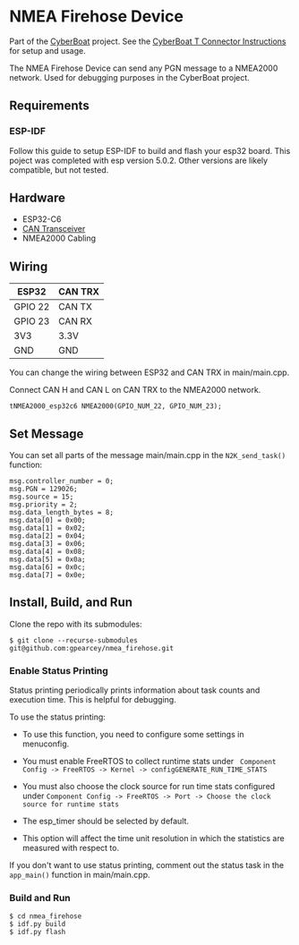 # NMEA Firehose Device

Part of the [CyberBoat](https://cyberboat.gitbook.io/cyberboat/) project. See the [CyberBoat T Connector Instructions](https://cyberboat.gitbook.io/cyberboat/cyberboat/nmea-t-connector/t-connector-instructions) for setup and usage. 

The NMEA Firehose Device can send any PGN message to a NMEA2000 network. Used for debugging purposes in the CyberBoat project. 

## Requirements
### ESP-IDF
Follow this guide to setup ESP-IDF to build and flash your esp32 board. This poject was completed with esp version 5.0.2. Other versions are likely compatible, but not tested.


## Hardware

* ESP32-C6
* [CAN Transceiver](https://www.waveshare.com/sn65hvd230-can-board.htm)
* NMEA2000 Cabling

## Wiring

| ESP32       | CAN TRX     |
| ----------- | ----------- |
| GPIO 22     | CAN TX      |
| GPIO 23     | CAN RX      |
| 3V3         | 3.3V        |
| GND         | GND         | 

You can change the wiring between ESP32 and CAN TRX in main/main.cpp. 

Connect CAN H and CAN L on CAN TRX to the NMEA2000 network. 

`
tNMEA2000_esp32c6 NMEA2000(GPIO_NUM_22, GPIO_NUM_23);
`

## Set Message

You can set all parts of the message main/main.cpp in the ```N2K_send_task()``` function:

    msg.controller_number = 0;
    msg.PGN = 129026;
    msg.source = 15;
    msg.priority = 2;
    msg.data_length_bytes = 8;
    msg.data[0] = 0x00;
    msg.data[1] = 0x02;
    msg.data[2] = 0x04;
    msg.data[3] = 0x06;
    msg.data[4] = 0x08;
    msg.data[5] = 0x0a;
    msg.data[6] = 0x0c;
    msg.data[7] = 0x0e;


## Install, Build, and Run

Clone the repo  with its submodules:

`
$ git clone --recurse-submodules git@github.com:gpearcey/nmea_firehose.git
`

### Enable Status Printing 

Status printing periodically prints information about task counts and execution time. This is helpful for debugging. 

To use the status printing:
 * To use this function, you need to configure some settings in menuconfig. 
 * You must enable FreeRTOS to collect runtime stats under ``` Component Config -> FreeRTOS -> Kernel -> configGENERATE_RUN_TIME_STATS```
   
 * You must also choose the clock source for run time stats configured under ```Component Config -> FreeRTOS -> Port -> Choose the clock source for runtime stats```
 * The esp_timer should be selected by default. 
 * This option will affect the time unit resolution in which the statistics are measured with respect to.

If you don't want to use status printing, comment out the status task in the `app_main()` function in main/main.cpp. 

### Build and Run

```
$ cd nmea_firehose
$ idf.py build
$ idf.py flash
```
